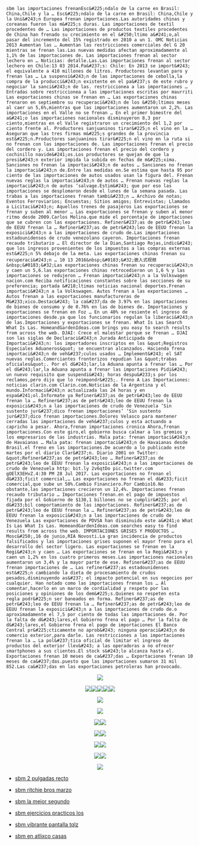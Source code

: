 
```
sbm las importaciones frenanEsc&#225;ndalo de la carne en Brasil: China,Chile y la … Esc&#225;ndalo de la carne en Brasil: China,Chile y la Uni&#243;n Europea frenan importaciones.Las autoridades chinas y coreanas fueron las m&#225;s duras. Las importaciones de textil procedentes de … Las importaciones de productos textiles procedentes de China han frenado su crecimiento en el &#250;ltimo a&#241;o,al pasar del incremento del 15% registrado en 2010 a un 1. OMC Noticias 2013 Aumentan las … Aumentan las restricciones comerciales del G 20 mientras se frenan las.Las nuevas medidas afectan aproximadamente al 1,1% de las importaciones de. Las importaciones frenan al sector lechero en … Noticias: detalle.Las.Las importaciones frenan al sector lechero en Chile:13 03 2014.Pa&#237;s: Chile: En 2013 se import&#243; el equivalente a 410 millones de litros. Productores levantan paro y frenan las … La suspensi&#243;n de las importaciones de cebolla,la compra de la producci&#243;n existente en el pa&#237;s de este rubro y negociar la sanci&#243;n de las. restriccionea a las importaciones … Entradas sobre restriccionea a las importaciones escritas por maurriti Las exportaciones chinas se frenan en … Las exportaciones chinas frenaron en septiembre su recuperaci&#243;n de los &#250;ltimos meses al caer un 5,6%,mientras que las importaciones aumentaron un 2,2%. Las importaciones en el Valle no se frenan … En el primer bimestre del a&#241;o las importaciones nacionales disminuyeron 8,3 por ciento,mientras en el Valle registraron un crecimiento del 1,2 por ciento frente al. Productores sanjuaninos tirar&#225;n el vino en la … Aseguran que las tres firmas m&#225;s grandes de la provincia est&#225;n.Productores sanjuaninos tirar&#225;n el vino en la ruta si no frenan con las importaciones de. Las importaciones frenan el precio del cordero y. Las importaciones frenan el precio del cordero y cochinillo navide&#241;os.Los productores se quejan de que la presi&#243;n exterior impida la subida en fechas de m&#225;xima. Sanciones no frenan la importaci&#243;n de autos … Sanciones no frenan la importaci&#243;n de.Entre las medidas en.Se estima que hasta 95 por ciento de las importaciones de autos usados usan la figura del. Frenan nuevas reglas la importaci&#243;n de autos … Frenan nuevas reglas la importaci&#243;n de autos ‘salvage.Estim&#243; que por eso las importaciones se desplomaron desde el lunes de la semana pasada. Las trabas a las importaciones frenan tambi&#233;n … Archivo de notas; Eventos Ferroviarios; Encuestas; Sitios amigos; Entrevistas; Llamados a Licitaci&#243;n; Aquellos trenes de pasajeros Las exportaciones se frenan y suben al menor … Las exportaciones se frenan y suben al menor ritmo desde 2009.Carlos Molina.que mide el porcentaje de importaciones que se cubren con las exportaciones. Refiner&#237;as de petr&#243;leo de EEUU frenan la … Refiner&#237;as de petr&#243;leo de EEUU frenan la exposici&#243;n a las importaciones de crudo de.Las importaciones estadounidenses de crudo venezolano cayeron. Importaciones frenan recaudo tributario … El director de la Dian,Santiago Rojas,indic&#243; que los ingresos provenientes de los impuestos a las compras externas est&#225;n 5% debajo de la meta. Las exportaciones chinas frenan su recuperaci&#243;n … 10 13 2016&nbsp;&#0183;&#32;嵌入式视频&nbsp;&#0183;&#32;Las exportaciones chinas frenan su recuperaci&#243;n y caen un 5,6.las exportaciones chinas retrocedieron un 1,6 % y las importaciones se redujeron … Frenan importaci&#243;n a la Volkswagen nacion.com Reciba notificaciones constantes sobre las secciones de su preferencia; portada &#218;ltimas noticias nacional deportes.Frenan importaci&#243;n a la Volkswagen. Autos frenan a las exportaciones … Autos frenan a las exportaciones manufactureras de M&#233;xico.Destac&#243; la ca&#237;da de 3.97% en las importaciones de bienes de consumo y de 0.76% en las de bienes de. Importaciones y exportaciones se frenan en Foz … En un 40% se resiente el ingreso de importaciones desde.ya que los funcionarios regulan la liberaci&#243;n de las.Importaciones y exportaciones se frenan. What Is Las Search What Is Las. HomeandGardenIdeas.com brings you easy to search results from across the web. DJAI: Crece el malestar porque se frenan … DJAI son las siglas de Declaraci&#243;n Jurada Anticipada de Importaci&#243;n: los importadores inscriptos en los &quot;Registros Especiales Aduaneros&quot; se encuentran alcanzados. Hacienda frena importaci&#243;n de veh&#237;culos usados … Implement&#243; el SAT nuevas reglas.Comerciantes fronterizos repudian las &quot;trabas oficiales&quot;. Por el d&#243;lar,la Aduana apunta a frenar las … Por el d&#243;lar,la Aduana apunta a frenar las importaciones Pidi&#243; un nuevo requisito que suspendi&#243; horas despu&#233;s por los reclamos,pero dijo que lo reimpondr&#225;. Freno A Las Importaciones: noticias clarin.com Clarin.com.Noticias de la Argentina y el mundo.Informaci&#243;n actualizada las 24 horas y en espa&#241;ol.Informate ya Refiner&#237;as de petr&#243;leo de EEUU frenan la … Refiner&#237;as de petr&#243;leo de EEUU frenan la exposici&#243;n a las importaciones de crudo de Venezuela ‘Sin sustento jur&#237;dico frenan importaciones’ ‘Sin sustento jur&#237;dico frenan importaciones.Dolores Velasco para mantener cerradas las importaciones de veh&#237;culos y esta actuando a capricho a pesar. Ahora,frenan importaciones cronica Ahora,frenan importaciones.Con este giro,el gobierno busca calmar a los gremios y los empresarios de las industrias. Mala pata: frenan importaci&#243;n de Havaianas … Mala pata: frenan importaci&#243;n de Havaianas desde Brasil.el freno en las importaciones.De acuerdo a lo publicado este martes por el diario Clar&#237;n. Diario 2001 on Twitter: &quot;Refiner&#237;as de petr&#243;leo … Refiner&#237;as de petr&#243;leo de EEUU frenan la exposici&#243;n a las importaciones de crudo de Venezuela http: bit.ly 2v6qtDo pic.twitter.com gOElX3EHvZ.4:30 PM 28 Jul 2017. Las exportaciones no frenan el d&#233;ficit comercial,… Las exportaciones no frenan el d&#233;ficit comercial,que sube un 50%.Cambio Financiero.Por Cambio16.No obstante,las importaciones crecieron un 12,4%. Importaciones frenan recaudo tributario … Importaciones frenan.en el pago de impuestos fijada por el Gobierno de $130,1 billones no se cumplir&#225; por el d&#233;bil comportamiento de las importaciones. Refiner&#237;as de petr&#243;leo de EEUU frenan la … Refiner&#237;as de petr&#243;leo de EEUU frenan la exposici&#243;n a las importaciones de crudo de Venezuela Las exportaciones de PDVSA han disminuido este a&#241;o What Is Las What Is Las. HomeandGardenIdeas.com searches easy to find results from across the web. IMPORTACIONES GRISES Y PRODUCTOS … Mosc&#250;,16 de junio,RIA Novosti.La gran incidencia de productos falsificados y las importaciones grises suponen el mayor freno para el desarrollo del sector ligero. Las exportaciones se frenan en la Regi&#243;n y caen … Las exportaciones se frenan en la Regi&#243;n y caen un 1,2% en los cuatro primeros meses.Las importaciones nacionales aumentaron un 3,4% y la mayor parte de ese. Refiner&#237;as de EEUU frenan importaciones de … Las refiner&#237;as estadounidenses est&#225;n cambiando la dieta de procesamiento de crudos pesados,disminuyendo as&#237; el impacto potencial en sus negocios por cualquier. Han notado como las importaciones frenan los … Al comentar,hacerlo en un marco de cordialidad y respeto por las posiciones y opiniones de los dem&#225;s.Quienes no respeten esta regla podr&#225;n ser baneados en forma. Refiner&#237;as de petr&#243;leo de EEUU frenan la … Refiner&#237;as de petr&#243;leo de EEUU frenan la exposici&#243;n a las importaciones de crudo de.o aproximadamente el 7,5 por ciento de todas las importaciones de. Por la falta de d&#243;lares,el Gobierno frena el pago … Por la falta de d&#243;lares,el Gobierno frena el pago de importaciones El Banco Central pr&#225;cticamente no aprob&#243; ninguna operaci&#243;n de comercio exterior,para darle. Las restricciones a las importaciones frenan la … La pol&#237;tica oficial de limitar el ingreso de productos del exterior llev&#243; a las operadoras a no ofrecer smartphones a sus clientes.El stock s&#243;lo alcanza hasta el. Exportaciones frenan 10 meses de ca&#237;das … Exportaciones frenan 10 meses de ca&#237;das.puesto que las importaciones sumaron 31 mil 852.Las ca&#237;das en las exportaciones petroleras han provocado. 
```

<div align="center">

<a href="https://es-crusher.shibang-china.com/github&k=sbm+las+importaciones+frenan"><img src="https://static.shibang-china.com/es/crusher/logo.jpg"></a>

<a href="https://es-crusher.shibang-china.com/github&k=sbm+las+importaciones+frenan"><img src="https://static.shibang-china.com/es/crusher/index.jpg"></a><a href="https://es-crusher.shibang-china.com/material.htmlgithub&k=sbm+las+importaciones+frenan"><img src="https://static.shibang-china.com/es/crusher/material.jpg"></a><a href="https://es-crusher.shibang-china.com/application.htmlgithub&k=sbm+las+importaciones+frenan"><img src="https://static.shibang-china.com/es/crusher/application.jpg"></a><a href="https://es-crusher.shibang-china.com/aboutus.htmlgithub&k=sbm+las+importaciones+frenan"><img src="https://static.shibang-china.com/es/crusher/aboutus.jpg"></a><a href="https://es-crusher.shibang-china.com/contact.htmlgithub&k=sbm+las+importaciones+frenan"><img src="https://static.shibang-china.com/es/crusher/contact.jpg"></a>

<a href="https://es-crusher.shibang-china.com/github&k=sbm+las+importaciones+frenan"><img src="https://static.shibang-china.com/es/crusher/banner.jpg"></a>

<a href="https://swt.shibang-china.com/github&k=sbm+las+importaciones+frenan"><img src="https://static.shibang-china.com/es/crusher/text.jpg"></a>

<a href="https://swt.shibang-china.com/github&k=sbm+las+importaciones+frenan"><img src="https://static.shibang-china.com/es/crusher/chat.jpg"></a><a href="https://es-crusher.shibang-china.com/contact.htmlgithub&k=sbm+las+importaciones+frenan"><img src="https://static.shibang-china.com/es/crusher/message.jpg"></a>

<a href="https://es-crusher.shibang-china.com/products/pe.htmlgithub&k=sbm+las+importaciones+frenan"><img src="https://static.shibang-china.com/es/crusher/pe.jpg"></a><a href="https://es-crusher.shibang-china.com/products/pf.htmlgithub&k=sbm+las+importaciones+frenan"><img src="https://static.shibang-china.com/es/crusher/pf.jpg"></a>

<a href="https://es-crusher.shibang-china.com/products/hpt.htmlgithub&k=sbm+las+importaciones+frenan"><img src="https://static.shibang-china.com/es/crusher/hpt.jpg"></a><a href="https://es-crusher.shibang-china.com/products/vsi.htmlgithub&k=sbm+las+importaciones+frenan"><img src="https://static.shibang-china.com/es/crusher/vsi.jpg"></a>

<a href="https://es-crusher.shibang-china.com/products/klv.htmlgithub&k=sbm+las+importaciones+frenan"><img src="https://static.shibang-china.com/es/crusher/klv.jpg"></a><a href="https://es-crusher.shibang-china.com/products/portable.htmlgithub&k=sbm+las+importaciones+frenan"><img src="https://static.shibang-china.com/es/crusher/portable.jpg"></a>

<a href="https://swt.shibang-china.com/github&k=sbm+las+importaciones+frenan"><img src="https://static.shibang-china.com/es/crusher/case.jpg"></a>

</div>


* [sbm 2 pulgadas recto](sbm%202%20pulgadas%20recto.md)

* [sbm ritchie bros marzo](sbm%20ritchie%20bros%20marzo.md)

* [sbm la mejor segundo](sbm%20la%20mejor%20segundo.md)

* [sbm ejercicios practicos los](sbm%20ejercicios%20practicos%20los.md)

* [sbm vibrante pantalla tqlz](sbm%20vibrante%20pantalla%20tqlz.md)

* [sbm en atlixco casas](sbm%20en%20atlixco%20casas.md)